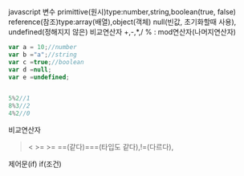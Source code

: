 javascript
변수
primittive(원시)type:number,string,boolean(true, false)
reference(참조)type:array(배열),object(객체)
null(빈값, 초기화할때 사용), undefined(정해지지 않은)
비교연산자
+,-,*,/
% : mod연산자(나머지연산자)
```js
var a = 10;//number
var b ="a";//string
var c =true;//boolean
var d =null;
var e =undefined;


5%2//1
8%3//2
4%2//0
```
비교연산자
> < >= >= ==(같다)===(타입도 같다),!=(다르다),

제어문(if)
if(조건)
